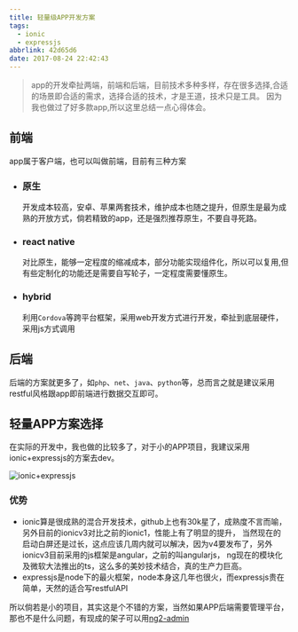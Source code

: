 ```yaml
---
title: 轻量级APP开发方案
tags:
  - ionic
  - expressjs
abbrlink: 42d65d6
date: 2017-08-24 22:42:43
---
```

> app的开发牵扯两端，前端和后端，目前技术多种多样，存在很多选择,合适的场景即合适的需求，选择合适的技术，才是王道，技术只是工具。
因为我也做过了好多款app,所以这里总结一点心得体会。

## 前端
app属于客户端，也可以叫做前端，目前有三种方案

+ ### 原生
  开发成本较高，安卓、苹果两套技术，维护成本也随之提升，但原生是最为成熟的开放方式，倘若精致的app，还是强烈推荐原生，不要自寻死路。
+ ### react native
  对比原生，能够一定程度的缩减成本，部分功能实现组件化，所以可以复用,但有些定制化的功能还是需要自写轮子，一定程度需要懂原生。
+ ### hybrid
  利用`Cordova`等跨平台框架，采用web开发方式进行开发，牵扯到底层硬件，采用js方式调用

## 后端
后端的方案就更多了，如`php`、`net`、`java`、`python`等，总而言之就是建议采用restful风格跟app即前端进行数据交互即可。

## 轻量APP方案选择
在实际的开发中，我也做的比较多了，对于小的APP项目，我建议采用ionic+expressjs的方案去dev。

![ionic+expressjs](http://static.1991421.cn/blog/2017-08-26-154720.jpg)

### 优势
+ ionic算是很成熟的混合开发技术，github上也有30k星了，成熟度不言而喻，另外目前的ionicv3对比之前的ionic1，性能上有了明显的提升，
当然现在的启动白屏还是过长，这点应该几周内就可以解决，因为v4要发布了，另外ionicv3目前采用的js框架是angular，之前的叫angularjs，
ng现在的模块化及微软大法推出的ts，这么多的美妙技术结合，真的生产力巨高。
+ expressjs是node下的最火框架，node本身这几年也很火，而expressjs贵在简单，天然的适合写restfulAPI

所以倘若是小的项目，其实这是个不错的方案，当然如果APP后端需要管理平台，那也不是什么问题，有现成的架子可以用[ng2-admin](https://github.com/akveo/ng2-admin)
